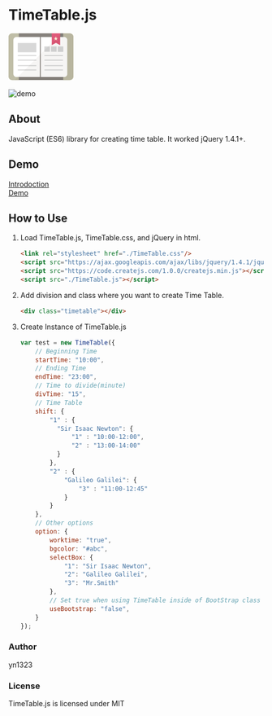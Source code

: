 # TimeTable.js
![NOTE_ICON](img/note.png)  
  
![demo](https://raw.github.com/wiki/yn1323/TimeTable.js/TimeTable01.gif)


## About
JavaScript (ES6) library for creating time table.
It worked jQuery 1.4.1+. 

## Demo
[Introdoction](https://www.jqueryscript.net/time-clock/JSON-Canvas-Time-Table-Generator.html)  
[Demo](https://www.jqueryscript.net/demo/JSON-Canvas-Time-Table-Generator/)

## How to Use
   1. Load TimeTable.js, TimeTable.css, and jQuery in html.
      ```html
      <link rel="stylesheet" href="./TimeTable.css"/>
      <script src="https://ajax.googleapis.com/ajax/libs/jquery/1.4.1/jquery.min.js"></script>
      <script src="https://code.createjs.com/1.0.0/createjs.min.js"></script>
      <script src="./TimeTable.js"></script>
      ```
   1. Add division and class where you want to create Time Table.
      ```html
      <div class="timetable"></div>
      ```
   1. Create Instance of TimeTable.js
      ```js
      var test = new TimeTable({
          // Beginning Time
          startTime: "10:00",
          // Ending Time
          endTime: "23:00",
          // Time to divide(minute)
          divTime: "15",
          // Time Table
          shift: {
              "1" : {
                "Sir Isaac Newton": {
                    "1" : "10:00-12:00",
                    "2" : "13:00-14:00"
                }
              },
              "2" : {
                  "Galileo Galilei": {
                      "3" : "11:00-12:45"
                  }
              }
          },
          // Other options
          option: {
              worktime: "true",
              bgcolor: "#abc",
              selectBox: {
                  "1": "Sir Isaac Newton",
                  "2": "Galileo Galilei",
                  "3": "Mr.Smith"
              },
              // Set true when using TimeTable inside of BootStrap class row
              useBootstrap: "false",
          }
      });
      ```

### Author
yn1323

### License
TimeTable.js is licensed under MIT
